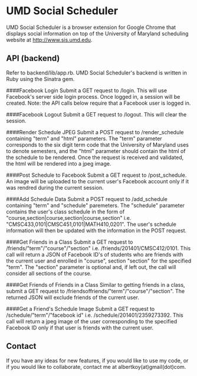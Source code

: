 UMD Social Scheduler
====================

UMD Social Scheduler is a browser extension for Google Chrome that displays social information on top of the University of Maryland scheduling website at http://www.sis.umd.edu. 

API (backend)
-------------
Refer to backend/lib/app.rb. UMD Social Scheduler's backend is written in Ruby using the Sinatra gem.

####Facebook Login
  Submit a GET request to /login. This will use Facebook's server side login process. Once logged in, a session will be created. Note: the API calls below require that a Facebook user is logged in.
  
####Facebook Logout
  Submit a GET request to /logout. This will clear the session.
  
####Render Schedule JPEG
  Submit a POST request to /render_schedule containing "term" and "html" parameters. The "term" parameter corresponds to the six digit term code that the University of Maryland uses to denote semesters, and the "html" parameter should contain the html of the schedule to be rendered. Once the request is received and validated, the html will be rendered into a jpeg image.
  
####Post Schedule to Facebook
  Submit a GET request to /post_schedule. An image will be uploaded to the current user's Facebook account only if it was rendred during the current session.

####Add Schedule Data
  Submit a POST request to /add_schedule containing "term" and "schedule" paremeters. The "schedule" parameter contains the user's class schedule in the form of "course,section|course,section|course,section" i.e. "CMSC433,0101|CMSC451,0101|MATH410,0201". The user's schedule information will then be updated with the information in the POST request.
  
####Get Friends in a Class
  Submit a GET request to /friends/"term"/"course"/"section" i.e. /friends/201401/CMSC412/0101. This call will return a JSON of Facebook ID's of students who are friends with the current user and enrolled in "course", section "section" for the specified "term". The "section" parameter is optional and, if left out, the call will consider all sections of the course.
  
####Get Friends of Friends in a Class
  Similar to getting friends in a class, submit a GET request to /friendsoffriends/"term"/"course"/"section". The returned JSON will exclude friends of the current user.
  
####Get a Friend's Schedule Image
  Submit a GET request to /schedule/"term"/"facebook id" i.e. /schedule/201401/2359273392. This call will return a jpeg image of the user corresponding to the specified Facebook ID only if that user is friends with the current user.
  
Contact
-------
If you have any ideas for new features, if you would like to use my code, or if you would like to collaborate, contact me at albertkoy(at)gmail(dot)com.
